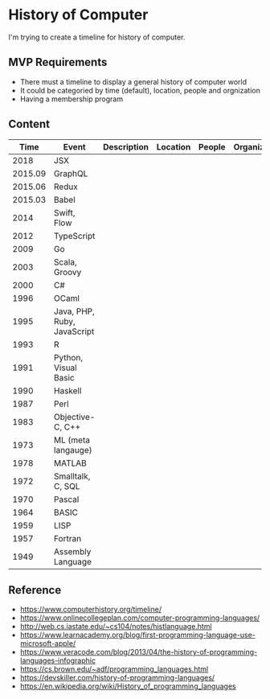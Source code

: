 # History of Computer
I'm trying to create a timeline for history of computer.

## MVP Requirements
- There must a timeline to display a general history of computer world
- It could be categoried by time (default), location, people and orgnization
- Having a membership program

## Content

| Time | Event | Description | Location | People | Organization |
| --- | --- | --- | --- | --- | --- |
| 2018 | JSX |||||
| 2015.09 | GraphQL |||||
| 2015.06 | Redux |||||
| 2015.03 | Babel |||||
| 2014 | Swift, Flow | | | | |
| 2012 | TypeScript |||||
| 2009 | Go |||||
| 2003 | Scala, Groovy |||||
| 2000 | C# |||||
| 1996 | OCaml | | | | |
| 1995 | Java, PHP, Ruby, JavaScript |||||
| 1993 | R |||||
| 1991 | Python, Visual Basic |||||
| 1990 | Haskell |||||
| 1987 | Perl |||||
| 1983 | Objective-C, C++ |||||
| 1973 | ML (meta langauge) | | | | |
| 1978 | MATLAB ||||||
| 1972 | Smalltalk, C, SQL |||||
| 1970 | Pascal |||||
| 1964 | BASIC |||||
| 1959 | LISP |||||
| 1957 | Fortran |||||
| 1949 | Assembly Language |||||

## Reference
- https://www.computerhistory.org/timeline/
- https://www.onlinecollegeplan.com/computer-programming-languages/
- http://web.cs.iastate.edu/~cs104/notes/histlanguage.html
- https://www.learnacademy.org/blog/first-programming-language-use-microsoft-apple/
- https://www.veracode.com/blog/2013/04/the-history-of-programming-languages-infographic
- https://cs.brown.edu/~adf/programming_languages.html
- https://devskiller.com/history-of-programming-languages/
- https://en.wikipedia.org/wiki/History_of_programming_languages
